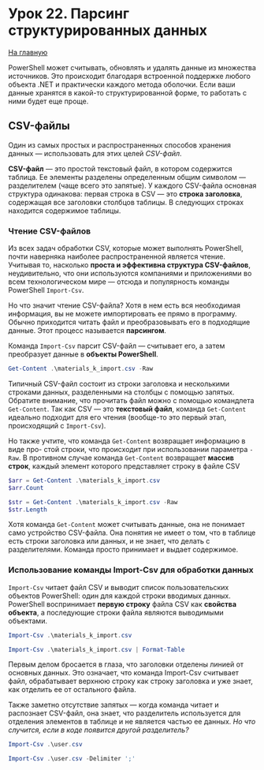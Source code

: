 # Урок 22. Парсинг структурированных данных

[На главную](/mdk0401.github.io)

PowerShell может считывать, обновлять и удалять данные из множества источников. Это происходит благодаря встроенной поддержке любого объекта .NET и практически каждого метода оболочки. Если ваши данные хранятся в какой-то структурированной форме, то работать с ними будет еще проще.

## CSV-файлы 
Один из самых простых и распространенных способов хранения данных — использовать для этих целей *CSV-файл*. 

**CSV-файл** — это простой текстовый файл, в котором содержится таблица. Ее элементы разделены определенным общим символом — разделителем (чаще всего это запятые). У каждого CSV-файла основная структура одинакова: первая строка в CSV — это **строка заголовка**, содержащая все заголовки столбцов таблицы. В следующих строках находится содержимое таблицы. 

### Чтение CSV-файлов 
Из всех задач обработки CSV, которые может выполнять PowerShell, почти наверняка наиболее распространенной является чтение. Учитывая то, насколько **проста и эффективна структура CSV-файлов**, неудивительно, что они используются компаниями и приложениями во всем технологическом мире — отсюда и популярность команды PowerShell `Import-Csv`. 

Но что значит чтение CSV-файла? Хотя в нем есть вся необходимая информация, вы не можете импортировать ее прямо в программу. Обычно приходится читать файл и преобразовывать его в подходящие данные. Этот процесс называется **парсингом**. 

Команда `Import-Csv` парсит CSV-файл — считывает его, а затем преобразует данные в **объекты PowerShell**. 

```powershell
Get-Content .\materials_k_import.csv -Raw
```

Типичный CSV-файл состоит из строки заголовка и несколькими строками данных, разделенными на столбцы с помощью запятых. Обратите внимание, что прочитать файл можно с помощью командлета `Get-Content`. Так как CSV — это **текстовый файл**, команда `Get-Content` идеально подходит для его чтения (вообще-то это первый этап, происходящий с `Import-Csv`). 

Но также учтите, что команда `Get-Content` возвращает информацию в виде про- стой строки, что происходит при использовании параметра `-Raw`. В противном случае команда `Get-Content` возвращает **массив строк**, каждый элемент которого представляет строку в файле CSV

```powershell
$arr = Get-Content .\materials_k_import.csv
$arr.Count

$str = Get-Content .\materials_k_import.csv -Raw
$str.Length
```

Хотя команда `Get-Content` может считывать данные, она не понимает само устройство CSV-файла. Она понятия не имеет о том, что в таблице есть строки заголовка или данных, и не знает, что делать с разделителями. Команда просто принимает и выдает содержимое.

### Использование команды Import-Csv для обработки данных
`Import-Csv` читает файл CSV и выводит список пользовательских объектов PowerShell: один для каждой строки вводимых данных. PowerShell воспринимает **первую строку** файла CSV как **свойства объекта**, а последующие строки файла являются выводимыми объектами. 

```powershell
Import-Csv .\materials_k_import.csv

Import-Csv .\materials_k_import.csv | Format-Table
```

Первым делом бросается в глаза, что заголовки отделены линией от основных данных. Это означает, что команда Import-Csv считывает файл, обрабатывает верхнюю строку как строку заголовка и уже знает, как отделить ее от остального файла. 

Также заметно отсутствие запятых — когда команда читает и распознает CSV-файл, она знает, что разделитель используется для отделения элементов в таблице и не является частью ее данных. *Но что случится, если в коде появится другой разделитель?* 

```powershell
Import-Csv .\user.csv

Import-Csv .\user.csv -Delimiter ';'
```

